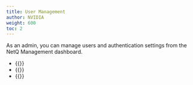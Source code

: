 ```yaml
---
title: User Management
author: NVIDIA
weight: 600
toc: 2
---
```

As an admin, you can manage users and authentication settings from the NetQ Management dashboard.

- {{<link title="User Accounts and Permissions" text="User Accounts and Permissions">}}
- {{<link title="LDAP Authentication" text="LDAP Authentication">}}
- {{<link title="SSO Authentication" text="SSO Authentication">}}